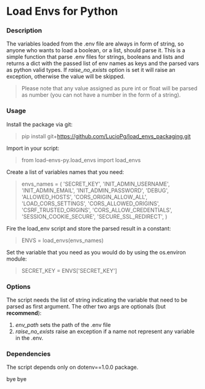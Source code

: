 # Load Envs for Python

### Description

The variables loaded from the .env file are always in form of string, so anyone who wants to load a boolean, or a list,
should parse it.
This is a simple function that parse .env files for strings, booleans and lists and returns a dict with the passed list of env names as keys
and the parsed vars as python valid types. If *raise_no_exists* option is set it will raise an exception, otherwise
the value will be skipped.
> Please note that any value assigned as pure int or float will be parsed as number (you can not have a
number in the form of a string).


### Usage
Install the package via git:
> pip install git+https://github.com/LucioPg/load_envs_packaging.git

Import in your script:
> from load-envs-py.load_envs import load_envs

Create a list of variables names that you need:
> envs_names = (
    'SECRET_KEY',
    'INIT_ADMIN_USERNAME',
    'INIT_ADMIN_EMAIL',
    'INIT_ADMIN_PASSWORD',
    'DEBUG',
    'ALLOWED_HOSTS',
    'CORS_ORIGIN_ALLOW_ALL',
    'LOAD_CORS_SETTINGS',
    'CORS_ALLOWED_ORIGINS',
    'CSRF_TRUSTED_ORIGINS',
    'CORS_ALLOW_CREDENTIALS',
    'SESSION_COOKIE_SECURE',
    'SECURE_SSL_REDIRECT',
)

Fire the load_env script and store the parsed result in a constant:
> ENVS = load_envs(envs_names)

Set the variable that you need as you would do by using the os.environ module:
>SECRET_KEY = ENVS['SECRET_KEY']

### Options
The script needs the list of string indicating the variable that need to be parsed as first argument.
The other two args are optionals (but **recommend**):
1. *env_path* sets the path of the .env file 
2. *raise_no_exists* raise an exception if a name not represent any variable in the .env.

### Dependencies
The script depends only on dotenv==1.0.0 package.

bye bye
